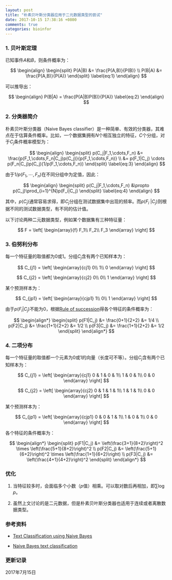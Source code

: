 ```yaml
---
layout: post
title: "朴素贝叶斯分类器应用于二元数据类型的尝试"
date: 2017-10-15 17:38:16 +0800
comments: true
categories: bioinfor
---
```


<script type="text/x-mathjax-config">
MathJax.Hub.Config({
TeX: { equationNumbers: { autoNumber: "AMS" } }
});
</script>

### 1. 贝叶斯定理 ###

已知事件$A$和$B$，则条件概率为：

$$
\begin{align}
\begin{split}
P(A|B) &= \frac{P(A,B)}{P(B)} \\
P(B|A) &= \frac{P(A,B)}{P(A)}
\end{split}
\label{eq:1}
\end{align}
$$

可以推导出：

$$
\begin{align}
P(B|A) = \frac{P(A|B)P(B)}{P(A)}
\label{eq:2}
\end{align}
$$

### 2. 分类器简介 ###

朴素贝叶斯分类器（Naive Bayes classifier）是一种简单、有效的分类器，其难点在于估算条件概率。比如，一个数据集拥有$N$个相互独立的特征，$C$个分组，对于$C_j$条件概率模型为：

<!--more-->

$$
\begin{align}
\begin{split}
p(C_j|F_1,\cdots,F_n) &= \frac{p(F_1,\cdots,F_n|C_j)p(C_j)}{p(F_1,\cdots,F_n)} \\
&= p(F_1|C_j) \cdots p(F_n|C_j)p(C_j)(1/p(F_1,\cdots,F_n))
\end{split}
\label{eq:3}
\end{align}
$$

由于$1/p(F_1,\cdots,F_n)$在不同分组中为定值，因此：

$$
\begin{align}
\begin{split}
p(C_j|F_1,\cdots,F_n) &\propto p(C_j)\prod_{i=1}^{N}p(F_i|C_j)
\end{split}
\label{eq:4}
\end{align}
$$

其中，$p(C_j)$通常容易求得，即$C_j$分组在测试数据集中出现的频率。而$p(F_i\ \vert C_j)$则根据不同的测试数据类型，有不同的估计值。

以下讨论两种二元数据类型，例如某个数据集有三种特征量：

$$
F = 
\left[
\begin{array}{f}
F_1\\
F_2\\
F_3
\end{array}
\right]
$$

### 3. 伯努利分布 ###

每一个特征量的取值都为$0$或$1$。分组$C_j$含有两个已知样本为：

$$
C_{j1} = 
\left[
\begin{array}{cj1}
0\\
1\\
0
\end{array}
\right]
$$

$$
C_{j2} = 
\left[
\begin{array}{cj2}
0\\
0\\
1
\end{array}
\right]
$$

某个预测样本为：

$$
C_{jp1} = 
\left[
\begin{array}{cjp1}
1\\
0\\
1
\end{array}
\right]
$$

由于$p(F_i \vert C_j)$不能为0，根据[Rule of succession](https://en.wikipedia.org/wiki/Rule_of_succession)得各个特征的条件概率为：

$$
\begin{align*}
\begin{split}
p(F1|C_j) &= \frac{0+1}{2+2} &= 1/4 \\
p(F2|C_j) &= \frac{1+1}{2+2} &= 1/2 \\
p(F3|C_j) &= \frac{1+1}{2+2} &= 1/2
\end{split}
\end{align*}
$$

### 4. 二项分布 ###

每一个特征量的取值都一个元素为$0$或$1$的向量（长度可不等）。分组$C_j$含有两个已知样本为：

$$
C_{j1} = 
\left[
\begin{array}{cj1}
0 & 1 & 0 & 1\\
1 & 0 & 1\\
0 & 0
\end{array}
\right]
$$

$$
C_{j2} = 
\left[
\begin{array}{cj2}
0 & 1 & 1 & 1\\
1 & 1 & 1\\
0 & 0
\end{array}
\right]
$$

某个预测样本为：

$$
C_{jp1} = 
\left[
\begin{array}{cjp1}
0 & 0 & 1 & 1\\
1 & 0 & 1\\
0 & 0
\end{array}
\right]
$$

各个特征的条件概率为：

$$
\begin{align*}
\begin{split}
p(F1|C_j) &= \left(\frac{3+1}{8+2}\right)^2 \times \left(\frac{5+1}{8+2}\right)^2 \\
p(F2|C_j) &= \left(\frac{5+1}{6+2}\right)^2 \times \left(\frac{1+1}{6+2}\right) \\
p(F3|C_j) &= \left(\frac{4+1}{4+2}\right)^2
\end{split}
\end{align*}
$$

### 优化 ###

1. 当特征较多时，会面临多个小数（$p$值）相乘。可以取对数后再相加，即$\sum\log{p}$。

2. 虽然上文讨论的是二元数据，但是朴素贝叶斯分类器也适用于连续或者离散数据类型。

### 参考资料 ###

* [Text Classification using Naive Bayes](https://www.inf.ed.ac.uk/teaching/courses/inf2b/learnnotes/inf2b-learn-note07-2up.pdf) 

* [Naive Bayes text classification](https://nlp.stanford.edu/IR-book/html/htmledition/naive-bayes-text-classification-1.html) 


### 更新记录 ###

2017年7月15日

